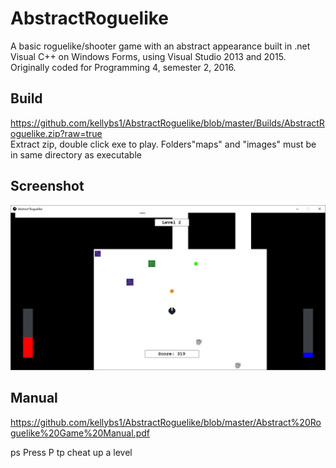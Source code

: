 # AbstractRoguelike

A basic roguelike/shooter game with an abstract appearance built in .net Visual C++ on Windows Forms, using Visual Studio 2013 and 2015.    
Originally coded for Programming 4, semester 2, 2016.


## Build

<a href="Builds/AbstractRoguelike.zip">https://github.com/kellybs1/AbstractRoguelike/blob/master/Builds/AbstractRoguelike.zip?raw=true</a>    
Extract zip, double click exe to play. Folders"maps" and "images" must be in same directory as executable


## Screenshot

<img src="screenshot.jpg" width="640" />


## Manual

https://github.com/kellybs1/AbstractRoguelike/blob/master/Abstract%20Roguelike%20Game%20Manual.pdf

ps Press P tp cheat up a level
